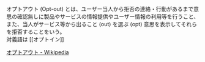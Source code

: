 オプトアウト (Opt-out) とは、ユーザー当人から拒否の連絡・行動があるまで意思の確認無しに製品やサービスの情報提供やユーザー情報の利用等を行うこと、また、当人がサービス等から出ること (out) を選ぶ (opt) 意思を表示してそれらを拒否することをいう。  
対義語は [[オプトイン]]

[オプトアウト - Wikipedia](https://ja.wikipedia.org/wiki/%E3%82%AA%E3%83%97%E3%83%88%E3%82%A2%E3%82%A6%E3%83%88)
